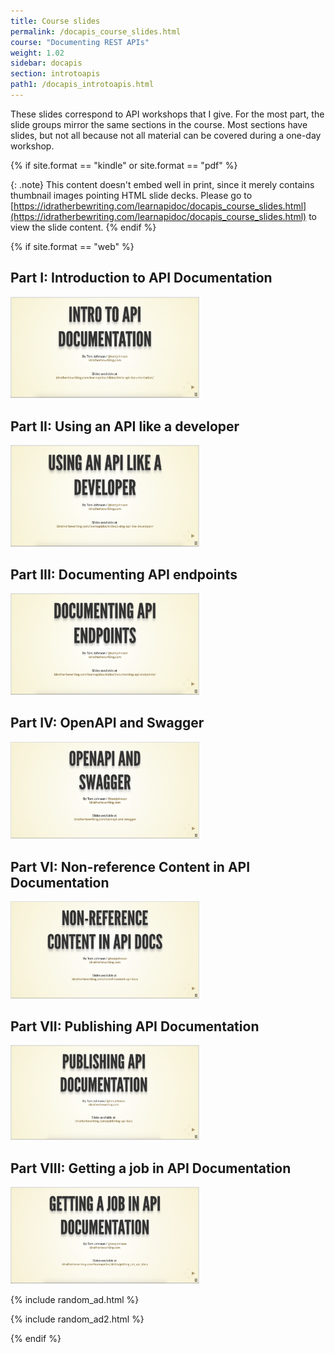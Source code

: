 ```yaml
---
title: Course slides
permalink: /docapis_course_slides.html
course: "Documenting REST APIs"
weight: 1.02
sidebar: docapis
section: introtoapis
path1: /docapis_introtoapis.html
---
```


These slides correspond to API workshops that I give. For the most part, the slide groups mirror the same sections in the course. Most sections have slides, but not all because not all material can be covered during a one-day workshop.

{% if site.format == "kindle" or site.format == "pdf" %}

{: .note}
This content doesn't embed well in print, since it merely contains thumbnail images pointing HTML slide decks. Please go to [https://idratherbewriting.com/learnapidoc/docapis_course_slides.html](https://idratherbewriting.com/learnapidoc/docapis_course_slides.html) to view the slide content.
{% endif %}

{% if site.format == "web" %}

## Part I: Introduction to API Documentation

<a href="/learnapidoc/slides/intro_api_documentation.html" class="noCrossRef"><img src="images/introapidoctitleslide.png" style="max-width: 300px; border: 1px solid #dedede;"></a>

## Part II: Using an API like a developer

<a href="/learnapidoc/slides/using_api_like_developer.html" class="noCrossRef"><img src="images/using-api-developer-titleslide.png" style="max-width: 300px; border: 1px solid #dedede;"></a>

## Part III: Documenting API endpoints

<a href="/learnapidoc/slides/documenting_api_endpoints.html" class="noCrossRef"><img src="images/documenting-endpoints-titleslide.png" style="max-width: 300px; border: 1px solid #dedede;"></a>

## Part IV: OpenAPI and Swagger

<a href="/learnapidoc/slides/openapi_and_swagger.html" class="noCrossRef"><img src="images/openapiswaggertitleslide.png" style="max-width: 300px; border: 1px solid #dedede;"></a>

## Part VI: Non-reference Content in API Documentation

<a href="/learnapidoc/slides/nonref_content_api_docs.html" class="noCrossRef"><img src="images/nonreftitleslide.png" style="max-width: 300px; border: 1px solid #dedede;"></a>

## Part VII: Publishing API Documentation

<a href="/learnapidoc/slides/publishing_api_docs.html" class="noCrossRef"><img src="images/publishingapidoctitleslide.png" style="max-width: 300px; border: 1px solid #dedede;"></a>

## Part VIII: Getting a job in API Documentation

<a href="/learnapidoc/slides/getting_job_api_docs.html" class="noCrossRef"><img src="images/gettingajobdsdoctitleslide.png" style="max-width: 300px; border: 1px solid #dedede;"></a>

{% include random_ad.html %}

{% include random_ad2.html %}

{% endif %}
